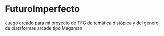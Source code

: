 # FuturoImperfecto
Juego creado para mi proyecto de TFG de temática distópica y del género de plataformas arcade tipo Megaman

